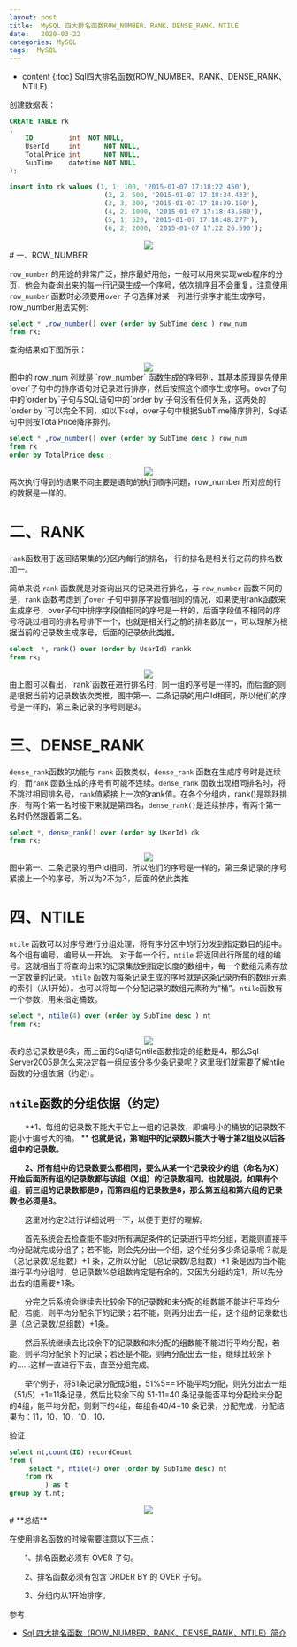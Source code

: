 ```yaml
---
layout: post
title:  MySQL 四大排名函数ROW_NUMBER、RANK、DENSE_RANK、NTILE
date:   2020-03-22
categories: MySQL
tags:  MySQL
---
```

* content
{:toc}
Sql四大排名函数(ROW_NUMBER、RANK、DENSE_RANK、NTILE)







创建数据表：

```sql
CREATE TABLE rk
(
    ID         int  NOT NULL,
    UserId     int      NOT NULL,
    TotalPrice int      NOT NULL,
    SubTime    datetime NOT NULL
);

insert into rk values (1, 1, 100, '2015-01-07 17:18:22.450'),
                        (2, 2, 500, '2015-01-07 17:18:34.433'),
                        (3, 3, 300, '2015-01-07 17:18:39.150'),
                        (4, 2, 1000, '2015-01-07 17:18:43.580'),
                        (5, 1, 520, '2015-01-07 17:18:48.277'),
                        (6, 2, 2000, '2015-01-07 17:22:26.590');
```

<center><img src="https://raw.githubusercontent.com/HG1227/image/master/img_tuchuang/20200602212356.png"/></center>
# 一、ROW_NUMBER

`row_number` 的用途的非常广泛，排序最好用他，一般可以用来实现web程序的分页，他会为查询出来的每一行记录生成一个序号，依次排序且不会重复，注意使用`row_number` 函数时必须要用`over` 子句选择对某一列进行排序才能生成序号。row_number用法实例:

```sql
select * ,row_number() over (order by SubTime desc ) row_num 
from rk;
```

查询结果如下图所示：

<center><img src="https://raw.githubusercontent.com/HG1227/image/master/img_tuchuang/20200602212937.png"/></center>
图中的 row_num 列就是 `row_number` 函数生成的序号列，其基本原理是先使用`over`子句中的排序语句对记录进行排序，然后按照这个顺序生成序号。over子句中的`order by`子句与SQL语句中的`order by`子句没有任何关系，这两处的`order by `可以完全不同，如以下sql，over子句中根据SubTime降序排列，Sql语句中则按TotalPrice降序排列。

```sql
select * ,row_number() over (order by SubTime desc ) row_num
from rk
order by TotalPrice desc ;
```

<center><img src="https://raw.githubusercontent.com/HG1227/image/master/img_tuchuang/20200602213404.png"/></center>
两次执行得到的结果不同主要是语句的执行顺序问题，row_number 所对应的行的数据是一样的。

# 二、RANK

`rank`函数用于返回结果集的分区内每行的排名， 行的排名是相关行之前的排名数加一。

简单来说 `rank` 函数就是对查询出来的记录进行排名，与 `row_number` 函数不同的是，`rank` 函数考虑到了`over` 子句中排序字段值相同的情况，如果使用rank函数来生成序号，over子句中排序字段值相同的序号是一样的，后面字段值不相同的序号将跳过相同的排名号排下一个，也就是相关行之前的排名数加一，可以理解为根据当前的记录数生成序号，后面的记录依此类推。

```sql
select  *, rank() over (order by UserId) rankk
from rk;
```

<center><img src="https://raw.githubusercontent.com/HG1227/image/master/img_tuchuang/20200602214007.png"/></center>
由上图可以看出，`rank`函数在进行排名时，同一组的序号是一样的，而后面的则是根据当前的记录数依次类推，图中第一、二条记录的用户Id相同，所以他们的序号是一样的，第三条记录的序号则是3。　

# 三、DENSE_RANK

`dense_rank`函数的功能与 `rank` 函数类似，`dense_rank` 函数在生成序号时是连续的，而`rank` 函数生成的序号有可能不连续。`dense_rank` 函数出现相同排名时，将不跳过相同排名号，`rank`值紧接上一次的rank值。在各个分组内，rank()是跳跃排序，有两个第一名时接下来就是第四名，`dense_rank()`是连续排序，有两个第一名时仍然跟着第二名。

```sql
select *, dense_rank() over (order by UserId) dk
from rk;
```

<center><img src="https://raw.githubusercontent.com/HG1227/image/master/img_tuchuang/20200602214329.png"/></center>
图中第一、二条记录的用户Id相同，所以他们的序号是一样的，第三条记录的序号紧接上一个的序号，所以为2不为3，后面的依此类推

# 四、NTILE

`ntile` 函数可以对序号进行分组处理，将有序分区中的行分发到指定数目的组中。 各个组有编号，编号从一开始。 对于每一个行，`ntile` 将返回此行所属的组的编号。这就相当于将查询出来的记录集放到指定长度的数组中，每一个数组元素存放一定数量的记录。`ntile` 函数为每条记录生成的序号就是这条记录所有的数组元素的索引（从1开始）。也可以将每一个分配记录的数组元素称为“桶”。`ntile`函数有一个参数，用来指定桶数。

```sql
select *, ntile(4) over (order by SubTime desc ) nt
from rk;
```

<center><img src="https://raw.githubusercontent.com/HG1227/image/master/img_tuchuang/20200602215051.png"/></center>
表的总记录数是6条，而上面的Sql语句ntile函数指定的组数是4，那么Sql Server2005是怎么来决定每一组应该分多少条记录呢？这里我们就需要了解ntile函数的分组依据（约定）。

## `ntile`函数的分组依据（约定）

　　**1、每组的记录数不能大于它上一组的记录数，即编号小的桶放的记录数不能小于编号大的桶。 ** **也就是说，第1组中的记录数只能大于等于第2组及以后各组中的记录数。**

　　**2、所有组中的记录数要么都相同，要么从某一个记录较少的组（命名为X）开始后面所有组的记录数都与该组（X组）的记录数相同。也就是说，如果有个组，前三组的记录数都是9，而第四组的记录数是8，那么第五组和第六组的记录数也必须是8。**

　　这里对约定2进行详细说明一下，以便于更好的理解。

　　首先系统会去检查能不能对所有满足条件的记录进行平均分组，若能则直接平均分配就完成分组了；若不能，则会先分出一个组，这个组分多少条记录呢？就是 （总记录数/总组数）+1 条，之所以分配 （总记录数/总组数）+1 条是因为当不能进行平均分组时，总记录数%总组数肯定是有余的，又因为分组约定1，所以先分出去的组需要+1条。

　　分完之后系统会继续去比较余下的记录数和未分配的组数能不能进行平均分配，若能，则平均分配余下的记录；若不能，则再分出去一组，这个组的记录数也是（总记录数/总组数）+1条。

　　然后系统继续去比较余下的记录数和未分配的组数能不能进行平均分配，若能，则平均分配余下的记录；若还是不能，则再分配出去一组，继续比较余下的......这样一直进行下去，直至分组完成。

　　举个例子，将51条记录分配成5组，51%5==1不能平均分配，则先分出去一组（51/5）+1=11条记录，然后比较余下的 51-11=40 条记录能否平均分配给未分配的4组，能平均分配，则剩下的4组，每组各40/4=10 条记录，分配完成，分配结果为：11，10，10，10，10，

验证

```sql
select nt,count(ID) recordCount
from (
     select *, ntile(4) over (order by SubTime desc) nt
    from rk
         ) as t
group by t.nt;
```

<center><img src="https://raw.githubusercontent.com/HG1227/image/master/img_tuchuang/20200602215758.png"/></center>
# **总结**

在使用排名函数的时候需要注意以下三点：

　　1、排名函数必须有 OVER 子句。

　　2、排名函数必须有包含 ORDER BY 的 OVER 子句。

　　3、分组内从1开始排序。



参考

- <a href="https://www.cnblogs.com/52xf/p/4209211.html" target="_blank">Sql 四大排名函数（ROW_NUMBER、RANK、DENSE_RANK、NTILE）简介</a> 